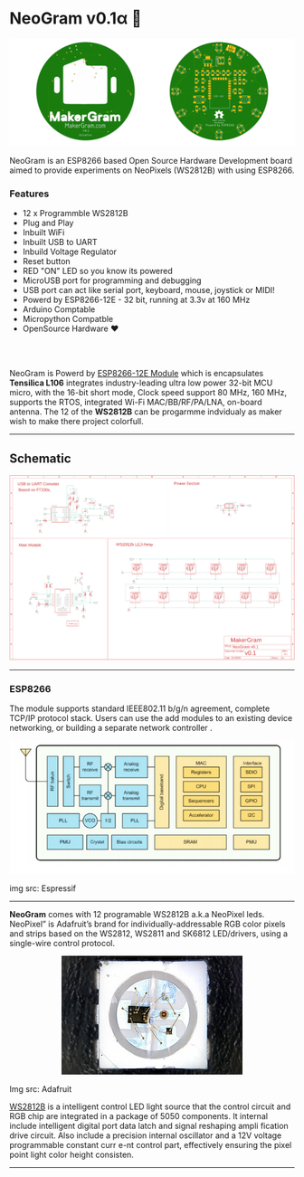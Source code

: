 
# NeoGram v0.1α 🎨
![NeoGram](Resource/img/NeoGram.png)

NeoGram is an ESP8266 based Open Source Hardware  Development board aimed to provide experiments on NeoPixels (WS2812B) with using ESP8266. 

###  Features 

* 12 x Programmble WS2812B
* Plug and Play
* Inbuilt WiFi
* Inbuilt USB to UART
* Inbuild Voltage Regulator
* Reset button
* RED "ON" LED so you know its powered
* MicroUSB port for programming and debugging 
* USB port can act like serial port, keyboard, mouse, joystick or MIDI!
* Powerd by ESP8266-12E - 32 bit, running at 3.3v at 160 MHz
* Arduino Comptable 
* Micropython Compatble
* OpenSource Hardware ❤️

<br>
<br>


NeoGram is Powerd by [ESP8266-12E Module](Documents/ESP12E-Datasheet.pdf) which is encapsulates <b>Tensilica L106</b> integrates industry-leading ultra low power 32-bit MCU micro, with the 16-bit short mode,
Clock speed support 80 MHz, 160 MHz, supports the RTOS, integrated Wi-Fi MAC/BB/RF/PA/LNA, on-board antenna. The 12 of the  <b>WS2812B</b> can be progarmme indvidualy as maker wish to make there project colorfull.  




<hr>

## Schematic 

<p align="center">
  <img src="Resource/img/schematic.png" />
</p>




<hr>

### ESP8266

The module supports standard IEEE802.11 b/g/n agreement, complete TCP/IP protocol stack. Users can use the
add modules to an existing device networking, or building a separate network controller .


<p align="center">
  <img src="Resource/img/esp8266ex.png" />
</p>

img src: Espressif

<hr>

<b>NeoGram</b> comes with 12 programable WS2812B a.k.a NeoPixel leds. NeoPixel” is Adafruit’s brand for individually-addressable RGB color pixels and strips based on the WS2812, WS2811 and SK6812 LED/drivers, using a single-wire control protocol. 

<p align="center">
  <img src="Resource/img/ws2812b.jpg" />
</p>

Img src: Adafruit

[WS2812B](Documents/WS2812B.pdf) is a intelligent control LED light source that the control circuit and RGB chip are integrated in
a package of 5050 components. It internal include intelligent digital port data latch and signal reshaping ampli
fication drive circuit. Also include a precision internal oscillator and a 12V voltage programmable constant curr
e-nt control part, effectively ensuring the pixel point light color height consisten.



<hr>












